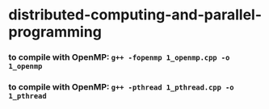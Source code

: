 # distributed-computing-and-parallel-programming

### to compile with OpenMP: `g++ -fopenmp 1_openmp.cpp -o 1_openmp`
### to compile with OpenMP: `g++ -pthread 1_pthread.cpp -o 1_pthread`
